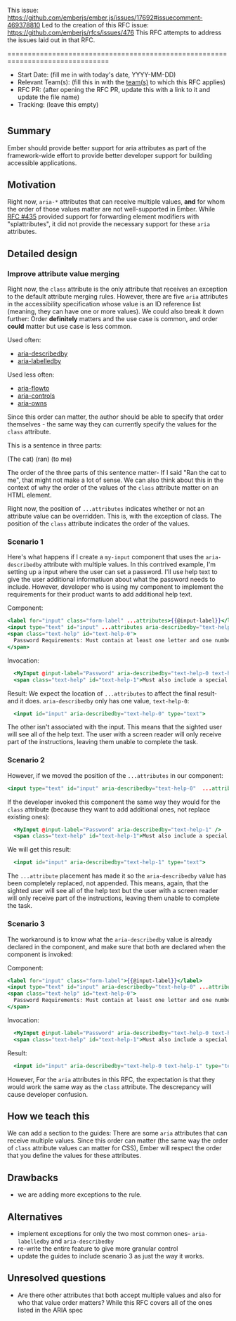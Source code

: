 This issue: https://github.com/emberjs/ember.js/issues/17692#issuecomment-469378810
Led to the creation of this RFC issue: https://github.com/emberjs/rfcs/issues/476
This RFC attempts to address the issues laid out in that RFC.

===============================================================================

- Start Date: (fill me in with today's date, YYYY-MM-DD)
- Relevant Team(s): (fill this in with the [team(s)](README.md#relevant-teams) to which this RFC applies)
- RFC PR: (after opening the RFC PR, update this with a link to it and update the file name)
- Tracking: (leave this empty)

# <RFC title>

## Summary

Ember should provide better support for aria attributes as part of the framework-wide effort to provide better developer support for building accessible applications. 

## Motivation

Right now, `aria-*` attributes that can receive multiple values, **and** for whom the order of those values matter are not well-supported in Ember. While [RFC #435](https://github.com/emberjs/rfcs/pull/435) provided support for forwarding element modifiers with "splattributes", it did not provide the necessary support for these `aria` attributes.

## Detailed design

### Improve attribute value merging 

Right now, the `class` attribute is the only attribute that receives an exception to the default attribute merging rules. However, there are five `aria` attributes in the accessibility specification whose value is an ID reference list (meaning, they can have one or more values). We could also break it down further: Order **definitely** matters and the use case is common, and order **could** matter but use case is less common. 

Used often: 
- [aria-describedby](https://www.w3.org/WAI/PF/aria/states_and_properties#aria-describedby)
- [aria-labelledby](https://www.w3.org/WAI/PF/aria/states_and_properties#aria-labelledby) 

Used less often:
- [aria-flowto](https://www.w3.org/WAI/PF/aria/states_and_properties#aria-flowto) 
- [aria-controls](https://www.w3.org/WAI/PF/aria/states_and_properties#aria-controls)
- [aria-owns](https://www.w3.org/WAI/PF/aria/states_and_properties#aria-owns) 

Since this order can matter, the author should be able to specify that order themselves - the same way they can currently specify the values for the `class` attribute.

This is a sentence in three parts:

(The cat) (ran) (to me)

The order of the three parts of this sentence matter- If I said "Ran the cat to me", that might not make a lot of sense. We can also think about this in the context of why the order of the values of the `class` attribute matter on an HTML element. 

Right now, the position of `...attributes` indicates whether or not an attribute value can be overridden. This is, with the exception of class. The position of the `class` attribute indicates the order of the values. 

### Scenario 1

Here's what happens if I create a `my-input` component that uses the `aria-describedby` attribute with multiple values. In this contrived example, I'm setting up a input where the user can set a password. I'll use help text to give the user additional informatiuon about what the password needs to include. However, developer who is using my component to implement the requirements for their product wants to add additional help text. 

Component:

```hbs
<label for="input" class="form-label" ...attributes>{{@input-label}}</label>
<input type="text" id="input" ...attributes aria-describedby="text-help-0"  />
<span class="text-help" id="text-help-0">
  Password Requirements: Must contain at least one letter and one number.
</span>
```

Invocation:

```hbs
  <MyInput @input-label="Password" aria-describedby="text-help-0 text-help-1" />
  <span class="text-help" id="text-help-1">Must also include a special character.</span>
```

Result: 
We expect the location of `...attributes` to affect the final result- and it does. `aria-describedby` only has one value, `text-help-0`: 

```hbs
  <input id="input" aria-describedby="text-help-0" type="text">
```

The other isn't associated with the input. This means that the sighted user will see all of the help text. The user with a screen reader will only receive part of the instructions, leaving them unable to complete the task. 

### Scenario 2
However, if we moved the position of the `...attributes` in our component: 

```hbs
<input type="text" id="input" aria-describedby="text-help-0"  ...attributes />
```

If the developer invoked this component the same way they would for the `class` attribute (because they want to add additional ones, not replace existing ones):

```hbs
  <MyInput @input-label="Password" aria-describedby="text-help-1" />
  <span class="text-help" id="text-help-1">Must also include a special character.</span>
```

We will get this result: 
```hbs
  <input id="input" aria-describedby="text-help-1" type="text">
```

The `...attribute` placement has made it so the `aria-describedby` value has been completely replaced, not appended. This means, again,  that the sighted user will see all of the help text but the user with a screen reader will only receive part of the instructions, leaving them unable to complete the task. 

### Scenario 3

The workaround is to know what the `aria-describedby` value is already declared in the component, and make sure that both are declared when the component is invoked:

Component: 
```hbs
<label for="input" class="form-label">{{@input-label}}</label>
<input type="text" id="input" aria-describedby="text-help-0" ...attributes />
<span class="text-help" id="text-help-0">
  Password Requirements: Must contain at least one letter and one number.
</span>
```

Invocation: 
```hbs
  <MyInput @input-label="Password" aria-describedby="text-help-0 text-help-1" />
  <span class="text-help" id="text-help-1">Must also include a special character.</span>
```

Result: 
```hbs
  <input id="input" aria-describedby="text-help-0 text-help-1" type="text">
```

However, For the `aria` attributes in this RFC, the expectation is that they would work the same way as the `class` attribute. The descrepancy will cause developer confusion. 


## How we teach this

We can add a section to the guides: 
There are some `aria` attributes that can receive multiple values. Since this order can matter (the same way the order of `class` attribute values can matter for CSS), Ember will respect the order that you define the values for these attributes. 

## Drawbacks

- we are adding more exceptions to the rule. 

## Alternatives

- implement exceptions for only the two most common ones- `aria-labelledby` and `aria-describedby`
- re-write the entire feature to give more granular control
- update the guides to include scenario 3 as just the way it works.

## Unresolved questions

- Are there other attributes that both accept multiple values and also for who that value order matters? While this RFC covers all of the ones listed in the ARIA spec
